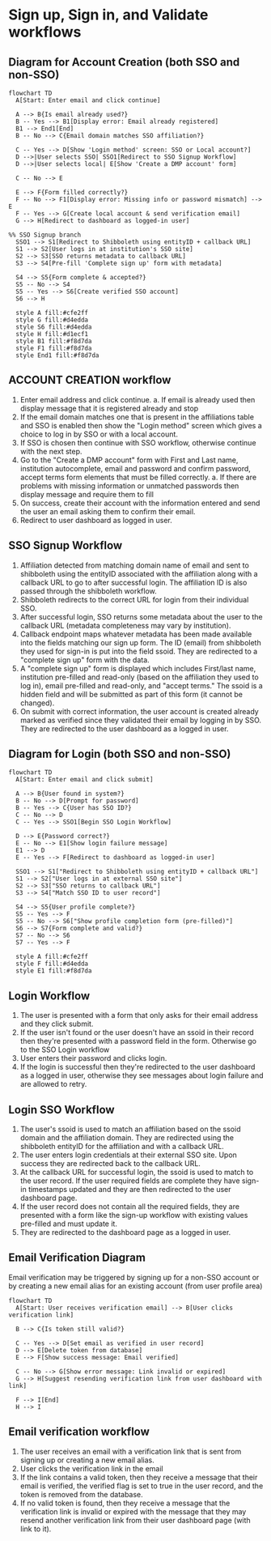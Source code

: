 # Sign up, Sign in, and Validate workflows

## Diagram for Account Creation (both SSO and non-SSO)

```mermaid
flowchart TD
  A[Start: Enter email and click continue]

  A --> B{Is email already used?}
  B -- Yes --> B1[Display error: Email already registered]
  B1 --> End1[End]
  B -- No --> C{Email domain matches SSO affiliation?}

  C -- Yes --> D[Show 'Login method' screen: SSO or Local account?]
  D -->|User selects SSO| SSO1[Redirect to SSO Signup Workflow]
  D -->|User selects local| E[Show 'Create a DMP account' form]

  C -- No --> E

  E --> F{Form filled correctly?}
  F -- No --> F1[Display error: Missing info or password mismatch] --> E
  F -- Yes --> G[Create local account & send verification email]
  G --> H[Redirect to dashboard as logged-in user]

%% SSO Signup branch
  SSO1 --> S1[Redirect to Shibboleth using entityID + callback URL]
  S1 --> S2[User logs in at institution's SSO site]
  S2 --> S3[SSO returns metadata to callback URL]
  S3 --> S4[Pre-fill 'Complete sign up' form with metadata]

  S4 --> S5{Form complete & accepted?}
  S5 -- No --> S4
  S5 -- Yes --> S6[Create verified SSO account]
  S6 --> H

  style A fill:#cfe2ff
  style G fill:#d4edda
  style S6 fill:#d4edda
  style H fill:#d1ecf1
  style B1 fill:#f8d7da
  style F1 fill:#f8d7da
  style End1 fill:#f8d7da

```

## ACCOUNT CREATION workflow

1. Enter email address and click continue.
    a. If email is already used then display message that it is registered already and stop
2. If the email domain matches one that is present in the affiliations table and SSO is enabled then show the "Login method" screen which gives a choice to log in by SSO or with a local account.
3. If SSO is chosen then continue with SSO workflow, otherwise continue with the next step.
4. Go to the "Create a DMP account" form with First and Last name, institution autocomplete, email and password and confirm password, accept terms form elements that must be filled correctly.
    a. If there are problems with missing information or unmatched passwords then display message and require them to fill
5. On success, create their account with the information entered and send the user an email asking them to confirm their email.
6. Redirect to user dashboard as logged in user.

## SSO Signup Workflow
1. Affiliation detected from matching domain name of email and sent to shibboleth using the entityID associated with the affiliation along with a callback URL to go to after successful login. The affiliation ID is also passed through the shibboleth workflow.
2. Shibboleth redirects to the correct URL for login from their individual SSO.
3. After successful login, SSO returns some metadata about the user to the callback URL (metadata completeness may vary by institution).
4. Callback endpoint maps whatever metadata has been made available into the fields matching our sign up form.  The ID (email) from shibboleth they used for sign-in is put into the field ssoid. They are redirected to a "complete sign up" form with the data.
5. A "complete sign up" form is displayed which includes First/last name, institution pre-filled and read-only (based on the affiliation they used to log in), email pre-filled and read-only, and "accept terms." The ssoid is a hidden field and will be submitted as part of this form (it cannot be changed).
6. On submit with correct information, the user account is created already marked as verified since they validated their email by logging in by SSO. They are redirected to the user dashboard as a logged in user.

## Diagram for Login (both SSO and non-SSO)

```mermaid
flowchart TD
  A[Start: Enter email and click submit]

  A --> B{User found in system?}
  B -- No --> D[Prompt for password]
  B -- Yes --> C{User has SSO ID?}
  C -- No --> D
  C -- Yes --> SSO1[Begin SSO Login Workflow]

  D --> E{Password correct?}
  E -- No --> E1[Show login failure message]
  E1 --> D
  E -- Yes --> F[Redirect to dashboard as logged-in user]

  SSO1 --> S1["Redirect to Shibboleth using entityID + callback URL"]
  S1 --> S2["User logs in at external SSO site"]
  S2 --> S3["SSO returns to callback URL"]
  S3 --> S4["Match SSO ID to user record"]

  S4 --> S5{User profile complete?}
  S5 -- Yes --> F
  S5 -- No --> S6["Show profile completion form (pre-filled)"]
  S6 --> S7{Form complete and valid?}
  S7 -- No --> S6
  S7 -- Yes --> F

  style A fill:#cfe2ff
  style F fill:#d4edda
  style E1 fill:#f8d7da
```


## Login Workflow
1. The user is presented with a form that only asks for their email address and they click submit.
2. If the user isn't found or the user doesn't have an ssoid in their record then they're presented with a password field in the form.  Otherwise go to the SSO Login workflow
3. User enters their password and clicks login.
4. If the login is successful then they're redirected to the user dashboard as a logged in user, otherwise they see messages about login failure and are allowed to retry.

## Login SSO Workflow
1. The user's ssoid is used to match an affiliation based on the ssoid domain and the affiliation domain.  They are redirected using the shibboleth entityID for the affiliation and with a callback URL.
2. The user enters login credentials at their external SSO site.  Upon success they are redirected back to the callback URL.
3. At the callback URL for successful login, the ssoid is used to match to the user record.  If the user required fields are complete they have sign-in timestamps updated and they are then redirected to the user dashboard page.
4. If the user record does not contain all the required fields, they are presented with a form like the sign-up workflow with existing values pre-filled and must update it.
5. They are redirected to the dashboard page as a logged in user.

## Email Verification Diagram

Email verification may be triggered by signing up for a non-SSO account or by creating a new email alias for an existing account (from user profile area)

```mermaid
flowchart TD
  A[Start: User receives verification email] --> B[User clicks verification link]

  B --> C{Is token still valid?}

  C -- Yes --> D[Set email as verified in user record]
  D --> E[Delete token from database]
  E --> F[Show success message: Email verified]

  C -- No --> G[Show error message: Link invalid or expired]
  G --> H[Suggest resending verification link from user dashboard with link]

  F --> I[End]
  H --> I
```

## Email verification workflow
1. The user receives an email with a verification link that is sent from signing up or creating a new email alias.
2. User clicks the verification link in the email
3. If the link contains a valid token, then they receive a message that their email is verified, the verified flag is set to true in the user record, and the token is removed from the database.
4. If no valid token is found, then they receive a message that the verification link is invalid or expired with the message that they may resend another verification link from their user dashboard page (with link to it).
